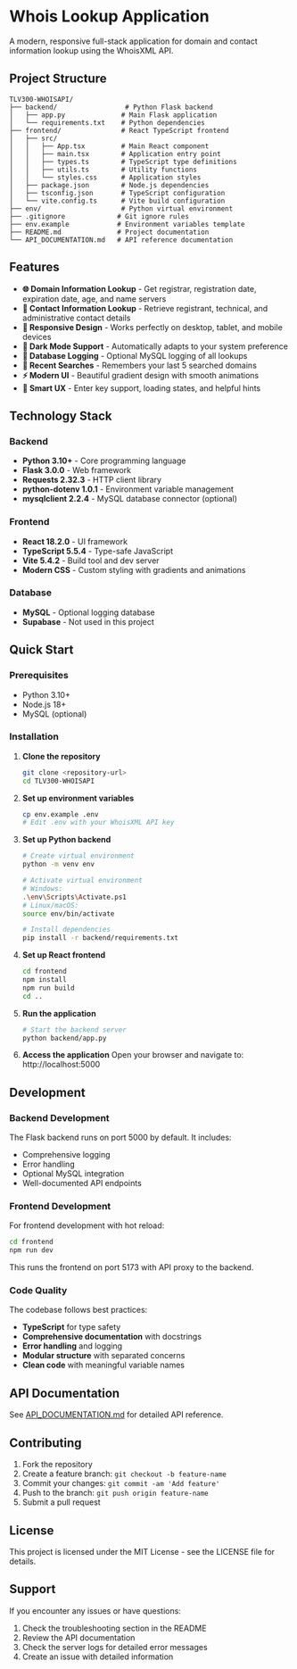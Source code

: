 # Whois Lookup Application

A modern, responsive full-stack application for domain and contact information lookup using the WhoisXML API.

## Project Structure

```
TLV300-WHOISAPI/
├── backend/                 # Python Flask backend
│   ├── app.py              # Main Flask application
│   └── requirements.txt    # Python dependencies
├── frontend/               # React TypeScript frontend
│   ├── src/
│   │   ├── App.tsx         # Main React component
│   │   ├── main.tsx        # Application entry point
│   │   ├── types.ts        # TypeScript type definitions
│   │   ├── utils.ts        # Utility functions
│   │   └── styles.css      # Application styles
│   ├── package.json        # Node.js dependencies
│   ├── tsconfig.json       # TypeScript configuration
│   └── vite.config.ts      # Vite build configuration
├── env/                    # Python virtual environment
├── .gitignore             # Git ignore rules
├── env.example            # Environment variables template
├── README.md              # Project documentation
└── API_DOCUMENTATION.md   # API reference documentation
```

## Features

- **🌐 Domain Information Lookup** - Get registrar, registration date, expiration date, age, and name servers
- **👤 Contact Information Lookup** - Retrieve registrant, technical, and administrative contact details
- **📱 Responsive Design** - Works perfectly on desktop, tablet, and mobile devices
- **🌙 Dark Mode Support** - Automatically adapts to your system preference
- **💾 Database Logging** - Optional MySQL logging of all lookups
- **🔄 Recent Searches** - Remembers your last 5 searched domains
- **⚡ Modern UI** - Beautiful gradient design with smooth animations
- **🎯 Smart UX** - Enter key support, loading states, and helpful hints

## Technology Stack

### Backend
- **Python 3.10+** - Core programming language
- **Flask 3.0.0** - Web framework
- **Requests 2.32.3** - HTTP client library
- **python-dotenv 1.0.1** - Environment variable management
- **mysqlclient 2.2.4** - MySQL database connector (optional)

### Frontend
- **React 18.2.0** - UI framework
- **TypeScript 5.5.4** - Type-safe JavaScript
- **Vite 5.4.2** - Build tool and dev server
- **Modern CSS** - Custom styling with gradients and animations

### Database
- **MySQL** - Optional logging database
- **Supabase** - Not used in this project

## Quick Start

### Prerequisites
- Python 3.10+
- Node.js 18+
- MySQL (optional)

### Installation

1. **Clone the repository**
   ```bash
   git clone <repository-url>
   cd TLV300-WHOISAPI
   ```

2. **Set up environment variables**
   ```bash
   cp env.example .env
   # Edit .env with your WhoisXML API key
   ```

3. **Set up Python backend**
   ```bash
   # Create virtual environment
   python -m venv env
   
   # Activate virtual environment
   # Windows:
   .\env\Scripts\Activate.ps1
   # Linux/macOS:
   source env/bin/activate
   
   # Install dependencies
   pip install -r backend/requirements.txt
   ```

4. **Set up React frontend**
   ```bash
   cd frontend
   npm install
   npm run build
   cd ..
   ```

5. **Run the application**
   ```bash
   # Start the backend server
   python backend/app.py
   ```

6. **Access the application**
   Open your browser and navigate to: http://localhost:5000

## Development

### Backend Development
The Flask backend runs on port 5000 by default. It includes:
- Comprehensive logging
- Error handling
- Optional MySQL integration
- Well-documented API endpoints

### Frontend Development
For frontend development with hot reload:
```bash
cd frontend
npm run dev
```

This runs the frontend on port 5173 with API proxy to the backend.

### Code Quality
The codebase follows best practices:
- **TypeScript** for type safety
- **Comprehensive documentation** with docstrings
- **Error handling** and logging
- **Modular structure** with separated concerns
- **Clean code** with meaningful variable names

## API Documentation

See [API_DOCUMENTATION.md](./API_DOCUMENTATION.md) for detailed API reference.

## Contributing

1. Fork the repository
2. Create a feature branch: `git checkout -b feature-name`
3. Commit your changes: `git commit -am 'Add feature'`
4. Push to the branch: `git push origin feature-name`
5. Submit a pull request

## License

This project is licensed under the MIT License - see the LICENSE file for details.

## Support

If you encounter any issues or have questions:

1. Check the troubleshooting section in the README
2. Review the API documentation
3. Check the server logs for detailed error messages
4. Create an issue with detailed information
